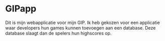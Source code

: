 # GIPapp
Dit is mijn webapplicatie voor mijn GIP. Ik heb gekozen voor een applicatie waar developers hun games kunnen toevoegen aan een database. Deze database slaagt dan de spelers hun highscores op.
